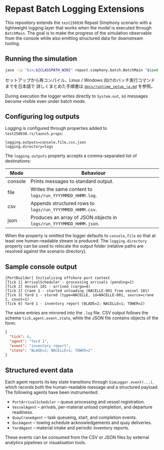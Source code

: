 # Repast Batch Logging Extensions

This repository extends the `test250930` Repast Simphony scenario with a lightweight logging
layer that works when the model is executed through `BatchMain`. The goal is to make the
progress of the simulation observable from the console while also emitting structured data
for downstream tooling.

## Running the simulation

```bash
java -cp "bin;${CLASSPATH_WIN}" repast.simphony.batch.BatchMain "$(pwd -W)/test250930.rs"
```

セットアップから再コンパイル、Linux / Windows 向けのバッチ実行コマンドまでを日本語で
詳しくまとめた手順書は [`docs/runtime_setup_ja.md`](docs/runtime_setup_ja.md) を参照。

During execution the logger writes directly to `System.out`, so messages become visible even
under batch mode.

## Configuring log outputs

Logging is configured through properties added to `test250930.rs/launch.props`:

```properties
logging.outputs=console,file,csv,json
logging.directory=logs
```

The `logging.outputs` property accepts a comma-separated list of destinations:

| Mode    | Behaviour                                                                 |
|---------|----------------------------------------------------------------------------|
| console | Prints messages to standard output.                                       |
| file    | Writes the same content to `logs/run_YYYYMMDD_HHMM.log`.                  |
| csv     | Appends structured rows to `logs/run_YYYYMMDD_HHMM.csv`.                  |
| json    | Produces an array of JSON objects in `logs/run_YYYYMMDD_HHMM.json`.        |

When the property is omitted the logger defaults to `console,file` so that at least one
human-readable stream is produced. The `logging.directory` property can be used to relocate
the output folder (relative paths are resolved against the scenario directory).

## Sample console output

```
[PortBuilder] Initialising offshore port context
[Tick 1] ArrivalScheduler - processing arrivals (pending=2)
[Tick 2] Vessel 101 - arrived (cargo=4)
[Tick 2] Crane 1 - started unloading (NACELLE-001 from vessel 101)
[Tick 3] Yard 1 - stored (type=NACELLE, id=NACELLE-001, source=crane 1, count=1)
[Tick 6] Yard 1 - inventory report (BLADE=2; NACELLE=1; TOWER=2)
```

The same entries are mirrored into the `.log` file. CSV output follows the schema
`tick,agent,event,state`, while the JSON file contains objects of the form:

```json
{
  "tick": 6,
  "agent": "Yard 1",
  "event": "inventory report",
  "state": "BLADE=2; NACELLE=1; TOWER=2"
}
```

## Structured event data

Each agent reports its key state transitions through `SimLogger.event(...)`, which records
both the human-readable message and a structured payload. The following agents have been
instrumented:

- `PortArrivalScheduler` – queue processing and vessel registration.
- `VesselAgent` – arrivals, per-material unload completion, and departure readiness.
- `QuayCraneAgent` – task queueing, start, and completion events.
- `DockAgent` – towing schedule acknowledgements and quay deliveries.
- `YardAgent` – material intake and periodic inventory reports.

These events can be consumed from the CSV or JSON files by external analytics pipelines or
visualisation tools.
